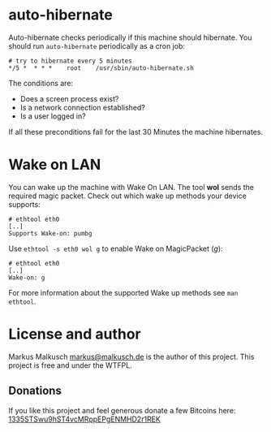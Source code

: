 auto-hibernate
==============

Auto-hibernate checks periodically if this machine should hibernate.
You should run `auto-hibernate` periodically as a cron job:

    # try to hibernate every 5 minutes
    */5 *  * * *    root    /usr/sbin/auto-hibernate.sh

The conditions are:

* Does a screen process exist?
* Is a network connection established?
* Is a user logged in?

If all these preconditions fail for the last 30 Minutes the machine
hibernates.

Wake on LAN
===========

You can wake up the machine with Wake On LAN. The tool **wol**
sends the required magic packet. Check out which wake up methods
your device supports:

    # ethtool eth0
    [..]
    Supports Wake-on: pumbg

Use `ethtool -s eth0 wol g` to enable Wake on MagicPacket (*g*):

    # ethtool eth0
    [..]
    Wake-on: g

For more information about the supported Wake up methods see
`man ethtool`.


# License and author

Markus Malkusch <markus@malkusch.de> is the author of this project. This project is free and under the WTFPL.

## Donations

If you like this project and feel generous donate a few Bitcoins here:
[1335STSwu9hST4vcMRppEPgENMHD2r1REK](bitcoin:1335STSwu9hST4vcMRppEPgENMHD2r1REK)
